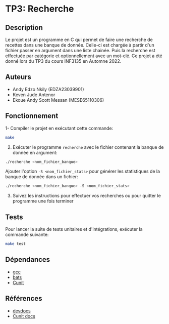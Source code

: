 # TP3: Recherche

## Description

Le projet est un programme en C qui permet de faire une recherche de recettes dans une banque de donnée. Celle-ci est chargée à partir d'un fichier passer en argument dans une liste chainée. Puis la recherche est effectuée par catégorie et optionnellement avec un mot-clé. Ce projet a été donné lors du TP3 du cours INF3135 en Automne 2022.

## Auteurs

- Andy Edzo Nkily (EDZA23039901)
- Keven Jude Antenor
- Ekoue Andy Scott Messan (MESE65110306)

## Fonctionnement

1- Compiler le projet en exécutant cette commande:

```sh
make
```

2. Exécuter le programme `recherche` avec le fichier contenant la banque de donnée en argument:

```sh
./recherche <nom_fichier_banque>
```

Ajouter l'option `-S <nom_fichier_stats>` pour générer les statistiques de la banque de donnée dans un fichier:

```sh
./recherche <nom_fichier_banque> -S <nom_fichier_stats>
```

3. Suivez les instructions pour effectuer vos recherches ou pour quitter le programme une fois terminer

## Tests

Pour lancer la suite de tests unitaires et d'intégrations, exécuter la commande suivante:

```sh
make test
```

## Dépendances

- [gcc](gcc.gnu.org)
- [bats](github.com/bats-core/bats-core)
- [Cunit](cunit.sourceforge.net)

## Références

- [devdocs](devdocs.io/c)
- [Cunit docs](cunit.sourcefore.net/documentation.html)


